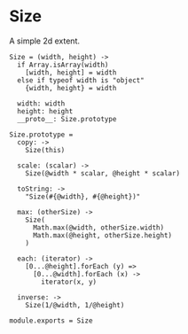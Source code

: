 Size
====

A simple 2d extent.

    Size = (width, height) ->
      if Array.isArray(width)
        [width, height] = width
      else if typeof width is "object"
        {width, height} = width

      width: width
      height: height
      __proto__: Size.prototype

    Size.prototype =
      copy: ->
        Size(this)

      scale: (scalar) ->
        Size(@width * scalar, @height * scalar)

      toString: ->
        "Size(#{@width}, #{@height})"

      max: (otherSize) ->
        Size(
          Math.max(@width, otherSize.width)
          Math.max(@height, otherSize.height)
        )

      each: (iterator) ->
        [0...@height].forEach (y) =>
          [0...@width].forEach (x) ->
            iterator(x, y)

      inverse: ->
        Size(1/@width, 1/@height)

    module.exports = Size
